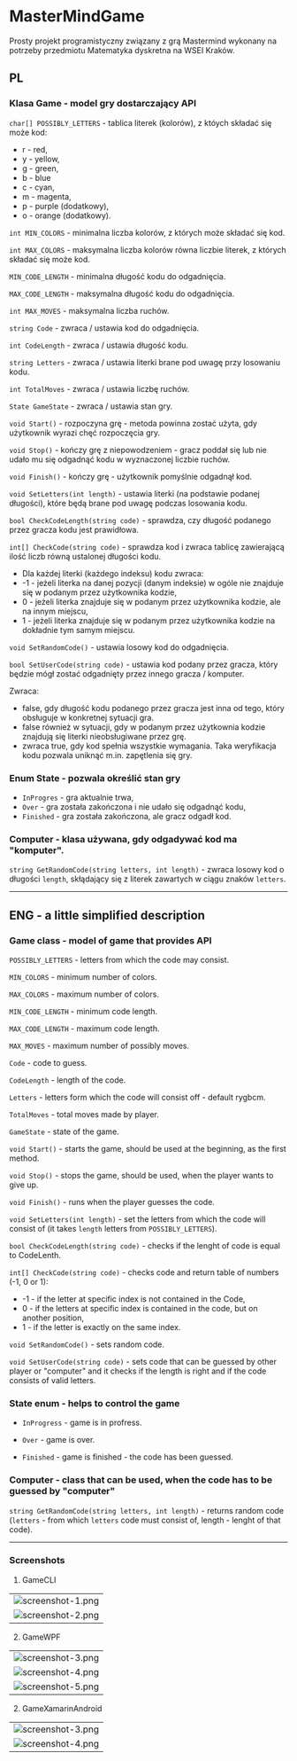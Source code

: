 ﻿# MasterMindGame
Prosty projekt programistyczny związany z grą Mastermind wykonany na potrzeby przedmiotu Matematyka dyskretna na WSEI Kraków.

## PL

### Klasa Game - model gry dostarczający API

`char[] POSSIBLY_LETTERS` - tablica literek (kolorów), z któych składać się może kod:
- r - red,
- y - yellow,
- g - green,
- b - blue
- c - cyan,
- m - magenta,
- p - purple (dodatkowy),
- o - orange (dodatkowy).

`int MIN_COLORS` - minimalna liczba kolorów, z których może składać się kod.

`int MAX_COLORS` - maksymalna liczba kolorów równa liczbie literek, z których składać się może kod.

`MIN_CODE_LENGTH` - minimalna długość kodu do odgadnięcia.
    
`MAX_CODE_LENGTH` - maksymalna długość kodu do odgadnięcia.
    
`int MAX_MOVES` - maksymalna liczba ruchów.

`string Code` - zwraca / ustawia kod do odgadnięcia.

`int CodeLength` - zwraca / ustawia długość kodu.

`string Letters` - zwraca / ustawia literki brane pod uwagę przy losowaniu kodu.

`int TotalMoves` - zwraca / ustawia liczbę ruchów.

`State GameState` - zwraca / ustawia stan gry.

`void Start()` - rozpoczyna grę - metoda powinna zostać użyta, gdy użytkownik wyrazi chęć rozpoczęcia gry.

`void Stop()` - kończy grę z niepowodzeniem - gracz poddał się lub nie udało mu się odgadnąć kodu w wyznaczonej liczbie ruchów.

`void Finish()` - kończy grę - użytkownik pomyślnie odgadnął kod.

`void SetLetters(int length)` - ustawia literki (na podstawie podanej długości), które będą brane pod uwagę podczas losowania kodu.

`bool CheckCodeLength(string code)` - sprawdza, czy długość podanego przez gracza kodu jest prawidłowa.

`int[] CheckCode(string code)` - sprawdza kod i zwraca tablicę zawierającą ilość liczb równą ustalonej długości kodu.

- Dla każdej literki (każdego indeksu) kodu zwraca:
- -1 - jeżeli literka na danej pozycji (danym indeksie) w ogóle nie znajduje się w podanym przez użytkownika kodzie,
-  0 - jeżeli literka znajduje się w podanym przez użytkownika kodzie, ale na innym miejscu,
-  1 - jeżeli literka znajduje się w podanym przez użytkownika kodzie na dokładnie tym samym miejscu.

`void SetRandomCode()` - ustawia losowy kod do odgadnięcia.

`bool SetUserCode(string code)` - ustawia kod podany przez gracza, który będzie mógł zostać odgadnięty przez innego gracza / komputer.

Zwraca:
- false, gdy długość kodu podanego przez gracza jest inna od tego, który obsługuje w konkretnej sytuacji gra.
- false również w sytuacji, gdy w podanym przez użytkownia kodzie znajdują się literki nieobsługiwane przez grę.
- zwraca true, gdy kod spełnia wszystkie wymagania.
Taka weryfikacja kodu pozwala uniknąć m.in. zapętlenia się gry.

### Enum State - pozwala określić stan gry
- `InProgres` - gra aktualnie trwa,
- `Over` - gra została zakończona i nie udało się odgadnąć kodu,
- `Finished` - gra została zakończona, ale gracz odgadł kod.

### Computer - klasa używana, gdy odgadywać kod ma "komputer".
`string GetRandomCode(string letters, int length)` - zwraca losowy kod o długości `length`, skłądający się z literek zawartych w ciągu znaków `letters`.

---

## ENG - a little simplified description

### Game class - model of game that provides API

`POSSIBLY_LETTERS` - letters from which the code may consist.

`MIN_COLORS` - minimum number of colors.

`MAX_COLORS` - maximum number of colors.

`MIN_CODE_LENGTH` - minimum code length.

`MAX_CODE_LENGTH` - maximum code length.

`MAX_MOVES` - maximum number of possibly moves.

`Code` - code to guess.

`CodeLength` - length of the code.

`Letters` - letters form which the code will consist off - default rygbcm.

`TotalMoves` - total moves made by player.

`GameState` - state of the game.

`void Start()` - starts the game, should be used at the beginning, as the first method.

`void Stop()` - stops the game, should be used, when the player wants to give up.

`void Finish()` - runs when the player guesses the code.

`void SetLetters(int length)` - set the letters from which the code will consist of (it takes `length` letters from `POSSIBLY_LETTERS`).

`bool CheckCodeLength(string code)` - checks if the lenght of code is equal to CodeLenth.

`int[] CheckCode(string code)` - checks code and return table of numbers (-1, 0 or 1):
- -1 - if the letter at specific index is not contained in the Code,
-  0 - if the letters at specific index is contained in the code, but on another position,
-  1 - if the letter is exactly on the same index.

`void SetRandomCode()` - sets random code.

`void SetUserCode(string code)` - sets code that can be guessed by other player or "computer" and it checks if the length is right and if the code consists of valid letters.

### State enum - helps to control the game
- `InProgress` - game is in profress.

- `Over` - game is over.

- `Finished` - game is finished - the code has been guessed.

### Computer - class that can be used, when the code has to be guessed by "computer"
`string GetRandomCode(string letters, int length)` - returns random code (`letters` - from which `letters` code must consist of, length - lenght of that code).

---

### Screenshots

1) GameCLI

<table>
   <tr>
      <td>
         <img src="/screenshots/screenshot-1.png" alt="screenshot-1.png"/>
      </td>
   </tr>
    <tr>
      <td>
         <img src="/screenshots/screenshot-2.png" alt="screenshot-2.png"/>
      </td>
   </tr>
</table>

2) GameWPF

<table>
   <tr>
      <td>
         <img src="/screenshots/screenshot-3.png" alt="screenshot-3.png"/>
      </td>
   </tr>
    <tr>
      <td>
         <img src="/screenshots/screenshot-4.png" alt="screenshot-4.png"/>
      </td>
   </tr>
    <tr>
      <td>
         <img src="/screenshots/screenshot-5.png" alt="screenshot-5.png"/>
      </td>
   </tr>
</table>

2) GameXamarinAndroid

<table>
   <tr>
      <td>
         <img src="/screenshots/screenshot-6.png" alt="screenshot-3.png"/>
      </td>
   </tr>
    <tr>
      <td>
         <img src="/screenshots/screenshot-7.png" alt="screenshot-4.png"/>
      </td>
   </tr>
</table>
